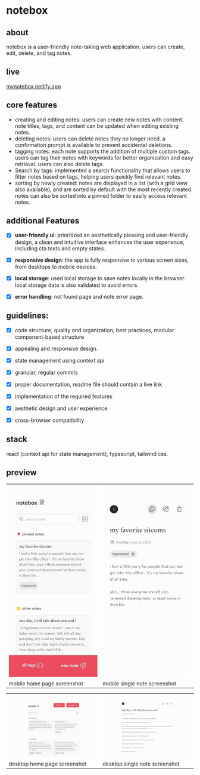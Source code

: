 # notebox

## about

   notebox is a user-friendly note-taking web application. users can create, edit, delete, and tag notes.


## live

   [mynotebox.netlify.app](https://mynotebox.netlify.app/)


## core features

- creating and editing notes: users can create new notes with content. note titles, tags, and content can be updated when editing existing notes.
- deleting notes: users can delete notes they no longer need. a confirmation prompt is available to prevent accidental deletions.
- tagging notes: each note supports the addition of multiple custom tags. users can tag their notes with keywords for better organization and easy retrieval. users can also delete tags.
- Search by tags: implemented a search functionality that allows users to filter notes based on tags, helping users quickly find relevant notes.
- sorting by newly created: notes are displayed in a list (with a grid view also available), and are sorted by default with the most recently created. notes can also be sorted into a pinned folder to easily access relevant notes.


## additional Features

- [x]  **user-friendly ui**: prioritized an aesthetically pleasing and user-friendly design, a clean and intuitive interface enhances the user experience, including cta texts and empty states.
- [x]  **responsive design**: the app is fully responsive to various screen sizes, from desktops to mobile devices.
- [x]  **local storage**: used local storage to save notes locally in the browser. local storage data is also validated to avoid errors.
- [x]  **error handling**: not found page and note error page. 


## guidelines:

- [x]  code structure, quality and organization; best practices, modular component-based structure
- [x]  appealing and responsive design.
- [x]  state management using context api
- [x]  granular, regular commits
- [x]  proper documentation, readme file should contain a live link
- [x]  implementation of the required features
- [x]  aesthetic design and user experience
- [x]  cross-browser compatibility


## stack

react (context api for state management), typescript, tailwind css.


## preview
  |||
  | ------------- | ------------- |
  | <img title='mobile home page screenshot' src='./docs/images/mobile-home.jpeg' /> | <img title='mobile note page screenshot' src='./docs/images/mobile-note.jpeg' /> |
  | mobile home page screenshot | mobile single note screenshot |

  
  |||
  | ------------- | ------------- |
  | <img title='desktop home page screenshot' src='./docs/images/desktop-home.jpeg' /> | <img title='desktop note page screenshot' src='./docs/images/desktop-note.jpeg' /> |
  | desktop home page screenshot | desktop single note screenshot |